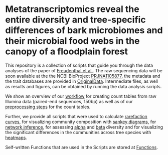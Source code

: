 # Metatranscriptomics reveal the entire diversity and tree-specific differences of bark microbiomes and their microbial food webs in the canopy of a floodplain forest
This repository is a collection of scripts that guide you through the data analyses of the paper of [Freudenthal et al.](). The raw sequencing data will be soon available at the the NCBI BioProject [PRJNA1105877](), the metadata and the trait databases are provided in [OriginalData](Data/OriginalData). Intermediate files, as well as results and figures, can be obtained by running the data analysis scripts.

We show an overview of our [workflow](Scripts/01RawDataProcessing.md) for creating count tables from raw Illumina data (paired-end sequences, 150bp) as well as of our [preprocessing steps](Scripts/02CountDataPreprocessing.md) for the count tables.

Further, we provide all scripts that were used to calculate [rarefaction curves](Scripts/03RarefactionCurves.md), for visualizing community composition with [sankey diagrams](Scripts/04CommunityComposition.md), for [network inference](Scripts/05Network.md), for assessing [alpha](Scripts/06AlphaDiversity.md) and [beta](Scripts/07BetaDiversity.md) diversity and for visualizing the significant differences in the communities across tree species with [heatmaps](Scripts/08Heatmaps.md).

Self-written Functions that are used in the Scripts are stored at [Functions](Scripts/Functions).
